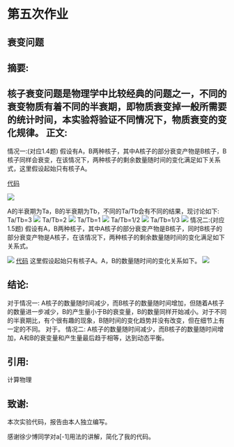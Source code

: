 ﻿# 第五次作业

衰变问题 
---

摘要:
--------
核子衰变问题是物理学中比较经典的问题之一，不同的衰变物质有着不同的半衰期，即物质衰变掉一般所需要的统计时间，本实验将验证不同情况下，物质衰变的变化规律。
正文:
------
情况一:(对应1.4题)
假设有A，B两种核子，其中A核子的部分衰变产物是B核子，B核子同样会衰变，在该情况下，两种核子的剩余数量随时间的变化满足如下关系式，这里假设起始只有核子A。

[代码][1]

![][2]

A的半衰期为Ta，B的半衰期为Tb，不同的Ta/Tb会有不同的结果，现讨论如下:
Ta/Tb=3
![][3]
Ta/Tb=2
![][4]
Ta/Tb=1
![][5]
Ta/Tb=1/2
![][6]
Ta/Tb=1/3
![][7]
情况二:(对应1.5题)
假设有A，B两种核子，其中A核子的部分衰变产物是B核子，同时B核子的部分衰变产物是A核子，在该情况下，两种核子的剩余数量随时间的变化满足如下关系式。

![][9]
[代码][8]
这里假设起始只有核子A。A，B的数量随时间的变化关系如下。
![][10]


结论:
------
对于情况一:
A核子的数量随时间减少，而B核子的数量随时间增加，但随着A核子的数量进一步减少，B的产生量小于B的衰变量，B的数量同样开始减小。对于不同的半衰期比，有个很有趣的现象，B随时间的变化趋势并没有改变，但在细节上有一定的不同。
对于。
情况二:
A核子的数量随时间减少，而B核子的数量随时间增加，A和B的衰变量和产生量最后趋于相等，达到动态平衡。

引用:
------
计算物理

致谢:
------
本次实验代码，报告由本人独立编写。

感谢徐少博同学对a[-1]用法的讲解，简化了我的代码。


  [1]:https://github.com/CrazyGarfield/computationalphysics_N2013301020041/blob/master/2.py
  [2]: https://raw.githubusercontent.com/CrazyGarfield/computationalphysics_N2013301020041/master/QQ%E5%9B%BE%E7%89%8720160621101044.png
  [3]: https://raw.githubusercontent.com/CrazyGarfield/computationalphysics_N2013301020041/master/3bi1.png
  [4]: https://raw.githubusercontent.com/CrazyGarfield/computationalphysics_N2013301020041/master/2bi1.png
  [5]: https://raw.githubusercontent.com/CrazyGarfield/computationalphysics_N2013301020041/master/1bi1.png
  [6]: https://raw.githubusercontent.com/CrazyGarfield/computationalphysics_N2013301020041/master/1bi2.png
  [7]: https://raw.githubusercontent.com/CrazyGarfield/computationalphysics_N2013301020041/master/1bi3.png
  [8]:https://github.com/CrazyGarfield/computationalphysics_N2013301020041/blob/master/1.py
  [9]: https://raw.githubusercontent.com/CrazyGarfield/computationalphysics_N2013301020041/master/QQ%E5%9B%BE%E7%89%8720160621102904.png
  [10]: https://raw.githubusercontent.com/CrazyGarfield/computationalphysics_N2013301020041/master/1.png
